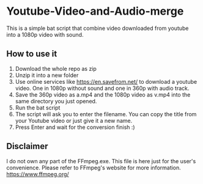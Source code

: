 # Youtube-Video-and-Audio-merge
This is a simple bat script that combine video downloaded from youtube into a 1080p video with sound.

## How to use it
1. Download the whole repo as zip
2. Unzip it into a new folder
3. Use online services like https://en.savefrom.net/ to download a youtube video. One in 1080p without sound and one in 360p with audio track.
4. Save the 360p video as a.mp4 and the 1080p video as v.mp4 into the same directory you just opened.
5. Run the bat script
6. The script will ask you to enter the filename. You can copy the title from your Youtube video or just give it a new name.
7. Press Enter and wait for the conversion finish :)

## Disclaimer
I do not own any part of the FFmpeg.exe. This file is here just for the user's convenience. Please refer to FFmpeg's website for more information.
https://www.ffmpeg.org/
